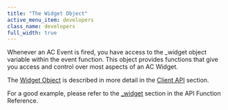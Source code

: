 ```yaml
---
title: "The Widget Object"
active_menu_item: developers
class_name: developers
full_width: true
---
```



Whenever an AC Event is fired, you have access to the \_widget object variable within the event function. This object provides functions that give you access and control over most aspects of an AC Widget.

The [Widget Object](/developers/user-guide/scripting-apis/client-api/objects-titbits/widget-object) is described in more detail in the [Client API](/developers/user-guide/scripting-apis/client-api/) section.

For a good example, please refer to the [\_widget](/developers/user-guide/scripting-apis/client-api/objects-titbits/ref-widget) section in the API Function Reference.

